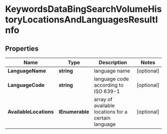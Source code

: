 # KeywordsDataBingSearchVolumeHistoryLocationsAndLanguagesResultInfo


## Properties

| Name | Type | Description | Notes |
|------------ | ------------- | ------------- | -------------|
**LanguageName** | **string** | language name |[optional]|
**LanguageCode** | **string** | language code according to ISO 639-1 |[optional]|
**AvailableLocations** | **IEnumerable<AvailableLocations>** | array of available locations for a certain language |[optional]|